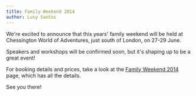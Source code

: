 ```yaml
---
title: Family Weekend 2014
author: Lucy Santos
---
```


We're excited to announce that this years' family weekend will be held at Chessington World of Adventures, just south of London, on 27-29 June.

Speakers and workshops will be confirmed soon, but it's shaping up to be a great event!

For booking details and prices, take a look at the [Family Weekend 2014](/events/2014/family-weekend.html) page, which has all the details.

See you there!
